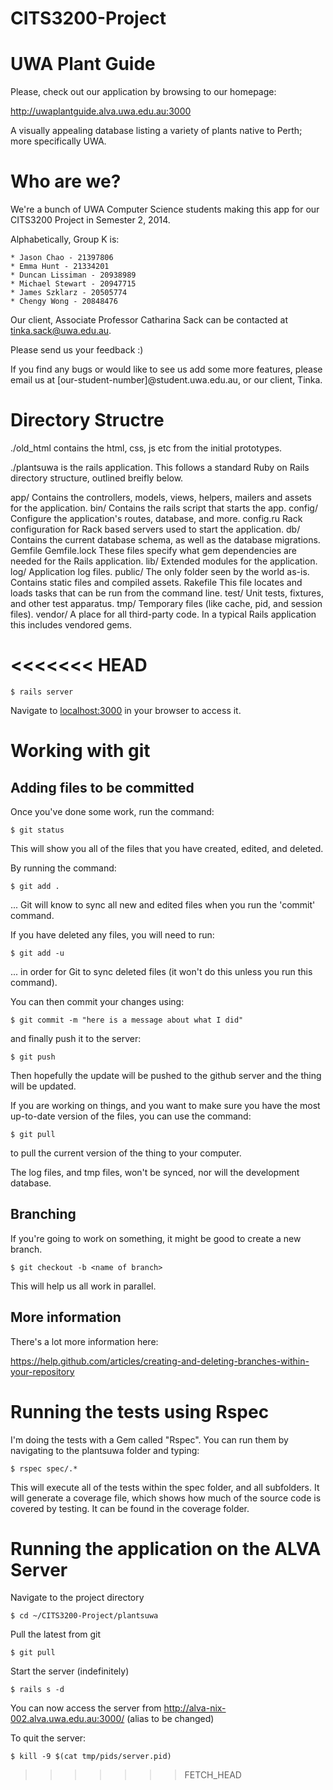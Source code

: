 CITS3200-Project
================
# UWA Plant Guide #

Please, check out our application by browsing to our homepage:

http://uwaplantguide.alva.uwa.edu.au:3000

A visually appealing database listing a variety of plants native to Perth; more specifically UWA.

# Who are we? #

We're a bunch of UWA Computer Science students making this app for our CITS3200 Project in Semester 2, 2014.

Alphabetically, Group K is:

	* Jason Chao - 21397806
	* Emma Hunt - 21334201
	* Duncan Lissiman - 20938989
	* Michael Stewart - 20947715
	* James Szklarz - 20505774
	* Chengy Wong - 20848476

Our client, Associate Professor Catharina Sack can be contacted at tinka.sack@uwa.edu.au.

Please send us your feedback :)

If you find any bugs or would like to see us add some more features, please email us at [our-student-number]@student.uwa.edu.au, or our client, Tinka.

# Directory Structre #

./old_html contains the html, css, js etc from the initial prototypes. 

./plantsuwa is the rails application. This follows a standard Ruby on Rails directory structure, outlined breifly below.

app/			Contains the controllers, models, views, helpers, mailers and assets for the application. 
bin/			Contains the rails script that starts the app.
config/			Configure the application's routes, database, and more. 
config.ru		Rack configuration for Rack based servers used to start the application.
db/				Contains the current database schema, as well as the database migrations.
Gemfile
Gemfile.lock	These files specify what gem dependencies are needed for the Rails application. 
lib/			Extended modules for the application.
log/			Application log files.
public/			The only folder seen by the world as-is. Contains static files and compiled assets.
Rakefile		This file locates and loads tasks that can be run from the command line. 
test/			Unit tests, fixtures, and other test apparatus. 
tmp/			Temporary files (like cache, pid, and session files).
vendor/			A place for all third-party code. In a typical Rails application this includes vendored gems.


<<<<<<< HEAD
=======
    $ rails server

Navigate to [localhost:3000](http://localhost:3000) in your browser to access it.


# Working with git #

## Adding files to be committed ##

Once you've done some work, run the command:

    $ git status

This will show you all of the files that you have created, edited, and deleted.

By running the command:

    $ git add .

... Git will know to sync all new and edited files when you run the 'commit' command.

If you have deleted any files, you will need to run:

    $ git add -u

... in order for Git to sync deleted files (it won't do this unless you run this command).

You can then commit your changes using:

    $ git commit -m "here is a message about what I did"

and finally push it to the server:

    $ git push
    
Then hopefully the update will be pushed to the github server and the thing will be updated.

If you are working on things, and you want to make sure you have the most up-to-date version of the files, you can use the command:

    $ git pull
    
to pull the current version of the thing to your computer.

The log files, and tmp files, won't be synced, nor will the development database.

## Branching ##

If you're going to work on something, it might be good to create a new branch.

    $ git checkout -b <name of branch>
    
This will help us all work in parallel.

## More information ##

There's a lot more information here:

https://help.github.com/articles/creating-and-deleting-branches-within-your-repository


# Running the tests using Rspec #

I'm doing the tests with a Gem called "Rspec". You can run them by navigating to the plantsuwa folder and typing: 

    $ rspec spec/.*

This will execute all of the tests within the spec folder, and all subfolders. It will generate a coverage file, which shows how much of the source code is covered by testing. It can be found in the coverage folder.


# Running the application on the ALVA Server #

Navigate to the project directory

    $ cd ~/CITS3200-Project/plantsuwa

Pull the latest from git 

    $ git pull
    
Start the server (indefinitely)

    $ rails s -d
    
You can now access the server from http://alva-nix-002.alva.uwa.edu.au:3000/ (alias to be changed)
    
To quit the server:

    $ kill -9 $(cat tmp/pids/server.pid)
>>>>>>> FETCH_HEAD
